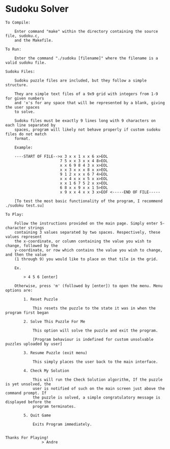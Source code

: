 
# Sudoku Solver

    To Compile:

        Enter command "make" within the directory containing the source file, sudoku.c,
        and the Makefile.

    To Run:

        Enter the command "./sudoku [filename]" where the filename is a valid sudoku file.

    Sudoku Files:

        Sudoku puzzle files are included, but they follow a simple structure.

        They are simple text files of a 9x9 grid with integers from 1-9 for given numbers
        and 'x's for any space that will be represented by a blank, giving the user spaces
        to solve.

        Sudoku files must be exactly 9 lines long with 9 characters on each line separated by
        spaces, program will likely not behave properly if custom sudoku files do not match
        format.

        Example:

        ----START OF FILE-->x 3 x x 1 x x 6 x>EOL
                            7 5 x x 3 x x 4 8>EOL
                            x x 6 9 8 4 3 x x>EOL
                            x x 3 x x x 8 x x>EOL
                            9 1 2 x x x 6 7 4>EOL
                            x x 4 x x x 5 x x>EOL
                            x x 1 6 7 5 2 x x>EOL
                            6 8 x x 9 x x 1 5>EOL
                            x 9 x x 4 x x 3 x>EOF <-----END OF FILE-----

        [To test the most basic functionality of the program, I recommend ./sudoku test.su]

    To Play:

        Follow the instructions provided on the main page. Simply enter 5-character strings
        containing 3 values separated by two spaces. Respectively, these values represent
        the x-coordinate, or column containing the value you wish to change, followed by the
        y-coordinate, or row which contains the value you wish to change, and then the value
        (1 through 9) you would like to place on that tile in the grid.

        Ex.

            > 4 5 6 [enter]

        Otherwise, press 'm' (followed by [enter]) to open the menu. Menu options are:

            1. Reset Puzzle
                
                This resets the puzzle to the state it was in when the program first began

            2. Solve This Puzzle For Me

                This option will solve the puzzle and exit the program.

                [Program behaviour is indefined for custom unsolvable puzzles uploaded by user]

            3. Resume Puzzle (exit menu)

                This simply places the user back to the main interface.

            4. Check My Solution

                This will run the Check Solution algorithm, If the puzzle is yet unsolved, the
                user is notified of such on the main screen just above the command prompt. If
                the puzzle is solved, a simple congratulatory message is displayed before the 
                program terminates.

            5. Quit Game

                Exits Program immediately.


    Thanks For Playing!
                    > Andre


